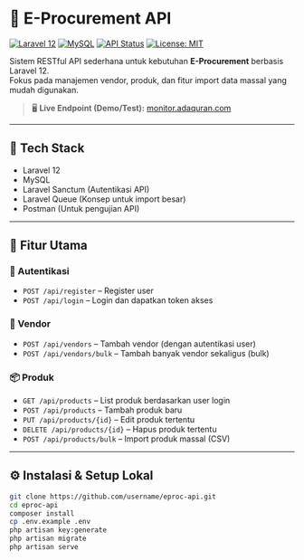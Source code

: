 # 🛒 E-Procurement API

[![Laravel 12](https://img.shields.io/badge/Laravel-12-red.svg)](https://laravel.com/)
[![MySQL](https://img.shields.io/badge/Database-MySQL-blue.svg)](https://www.mysql.com/)
[![API Status](https://img.shields.io/badge/API-Available-green)](https://monitor.adaquran.com)
[![License: MIT](https://img.shields.io/badge/License-MIT-yellow.svg)](https://opensource.org/licenses/MIT)

Sistem RESTful API sederhana untuk kebutuhan **E-Procurement** berbasis Laravel 12.  
Fokus pada manajemen vendor, produk, dan fitur import data massal yang mudah digunakan.

> 🖥️ **Live Endpoint (Demo/Test):** [monitor.adaquran.com](https://monitor.adaquran.com)

---

## 🔧 Tech Stack

- Laravel 12
- MySQL
- Laravel Sanctum (Autentikasi API)
- Laravel Queue (Konsep untuk import besar)
- Postman (Untuk pengujian API)

---

## 🚀 Fitur Utama

### 🔐 Autentikasi
- `POST /api/register` – Register user
- `POST /api/login` – Login dan dapatkan token akses

### 🧾 Vendor
- `POST /api/vendors` – Tambah vendor (dengan autentikasi user)
- `POST /api/vendors/bulk` – Tambah banyak vendor sekaligus (bulk)

### 📦 Produk
- `GET /api/products` – List produk berdasarkan user login
- `POST /api/products` – Tambah produk baru
- `PUT /api/products/{id}` – Edit produk tertentu
- `DELETE /api/products/{id}` – Hapus produk tertentu
- `POST /api/products/bulk` – Import produk massal (CSV)

---

## ⚙️ Instalasi & Setup Lokal

```bash
git clone https://github.com/username/eproc-api.git
cd eproc-api
composer install
cp .env.example .env
php artisan key:generate
php artisan migrate
php artisan serve
